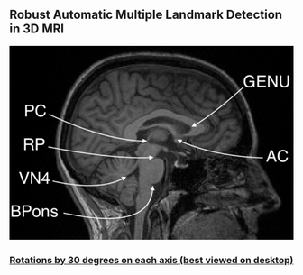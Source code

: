 ## Robust Automatic Multiple Landmark Detection in 3D MRI 
![Six Mid-Sagittal Landmarks](/src/img/six-lmks.png)

### [Rotations by 30 degrees on each axis (best viewed on desktop)](/ROTATIONS.md)
